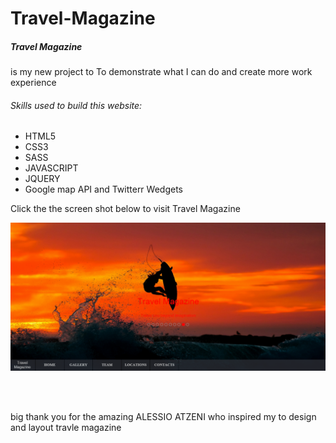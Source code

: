 <h1> Travel-Magazine</h1>

<h5>Travel Magazine </h5>is my new project to To demonstrate what I can do and create more work experience 

<h6> Skills used to build this website: </h6>
<ul>
<li> HTML5 </li>
<li> CSS3 </li>
<li> SASS </li>
<li> JAVASCRIPT </li>
<li> JQUERY </li>
<li> Google map API and Twitterr Wedgets </li>
</ul>


<p>Click the the screen shot below to visit Travel Magazine </p>
<a href = "http://217.199.187.67/travelmagazine.com/"  target = "_blank"><img src = "images/travelmagazine3.png"> </a>

<br><br>

<p> big thank you for the amazing ALESSIO ATZENI who inspired my to design and layout travle magazine </p>


